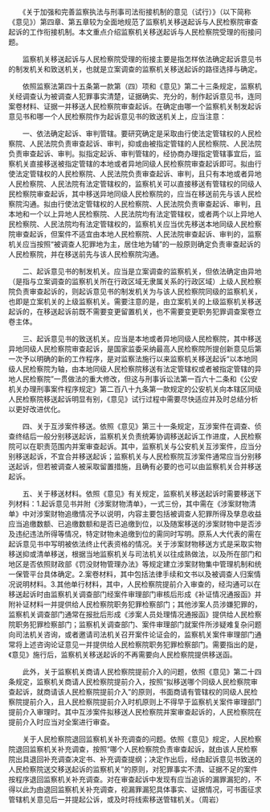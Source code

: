 　　《关于加强和完善监察执法与刑事司法衔接机制的意见（试行）》（以下简称《意见》）第四章、第五章较为全面地规范了监察机关移送起诉与人民检察院审查起诉的工作衔接机制。本文重点介绍监察机关移送起诉与人民检察院受理的衔接问题。

　　监察机关移送起诉与人民检察院受理的衔接主要是指怎样依法确定起诉意见书的制发机关和致送机关，也就是立案调查的监察机关移送起诉的路径选择与确定。

　　依照监察法第四十五条第一款第（四）项和《意见》第二十三条规定，监察机关经调查认为被调查人犯罪事实清楚，证据确实、充分的，制作起诉意见书，连同案卷材料、证据一并移送人民检察院审查起诉。在确定由哪一个监察机关制发起诉意见书和哪一个人民检察院作为起诉意见书的致送机关上，应当注意：

　　一、依法确定起诉、审判管辖。要研究确定是采取由行使法定管辖权的人民检察院、人民法院负责审查起诉、审判，抑或由被指定管辖的人民检察院、人民法院负责审查起诉、审判。拟指定起诉、审判管辖的，经协商办理指定管辖事宜后，监察机关直接移送被指定管辖的本地或者异地同级人民检察院审查起诉即可。拟由行使法定管辖权的人民检察院、人民法院负责审查起诉、审判，且只有本地或者异地人民检察院、人民法院有法定管辖权的，监察机关可以直接移送有管辖权的同级人民检察院审查起诉，其中移送异地同级人民检察院的，应当在移送前先与该人民检察院沟通。拟由行使法定管辖权的人民检察院、人民法院负责审查起诉、审判，且本地和一个以上异地人民检察院、人民法院均有法定管辖权，或者两个以上异地人民检察院、人民法院均有法定管辖权的，监察机关应当优先移送本地同级人民检察院审查起诉，但案件不适宜由本地人民检察院、人民法院审查起诉、审判的，监察机关应当按照“被调查人犯罪地为主，居住地为辅”的一般原则确定负责审查起诉的人民检察院，并在移送前先与该人民检察院沟通。

　　二、起诉意见书的制发机关。应当是立案调查的监察机关，但依法确定由异地（是指与立案调查的监察机关所在行政区域无隶属关系的行政区域）上级人民检察院负责审查起诉的，则起诉意见书的制发机关为与该人民检察院同级的监察机关，也即是立案机关的上级监察机关。需要注意的是，由立案机关的上级监察机关移送起诉的，在移送起诉前既不需要变更留置机关，也不需要变更职务犯罪调查案卷立卷主体。

　　三、起诉意见书的致送机关。应当是本地或者异地同级人民检察院，其中移送异地同级人民检察院审查起诉，是国家监委采纳最高人民检察院所提创新意见后第一次予以明确的新的工作程序，是对监察法施行以来监察机关移送起诉“以本地同级人民检察院为轴，由本地同级人民检察院移送有法定管辖权或者被指定管辖的异地人民检察院”一贯做法的重大修改，但这与刑事诉讼法第一百六十二条和《公安机关办理刑事案件程序规定》第二百八十九条第一款规定的公安机关向本辖区同级人民检察院移送起诉明显有别，《意见》试行过程中需要尽快适应并及时总结分析以更好改进优化。

　　四、关于互涉案件移送。依照《意见》第三十一条规定，互涉案件在调查、侦查终结后一般分别移送起诉，监察机关负责统筹协调移送起诉工作进度，人民检察院可以在职责范围内并案审查起诉。其中，监察机关与公安机关互涉案件，应当分别移送起诉，不宜合并移送起诉；监察机关与人民检察院互涉案件通常应当分别移送起诉，但若被调查人被采取留置措施，且确有必要的也可以由监察机关合并移送起诉。

　　五、关于移送材料。依照《意见》有关规定，监察机关移送起诉时需要移送下列材料：1.起诉意见书并附《涉案财物清单》，一式三份，其中需在《涉案财物清单》中对涉案财物追缴情况予以说明，内容主要包括被调查人犯罪所得及孳息收益应当追缴数额、已追缴数额和是否已追缴到位，以及随案移送的涉案财物中是否涉及违纪违法所得等情况，特定财物未追缴到位的需同时写明。原系人大代表的需在起诉意见书中写明被依法终止代表资格的情况。关于涉案财物移送方式是采取实物移送抑或清单移送，根据当地监察机关与司法机关以往成熟做法，以及所在部门和地区是否依照财政部《罚没财物管理办法》等规定建立涉案财物集中管理机制和统一保管平台具体确定。2.案卷材料，其中包括法律手续和文书以及被调查人归案情况说明材料。3.其他单行材料，其中，人民检察院提前介入审查的，经沟通可以在移送起诉时由监察机关调查部门经案件审理部门审核后形成《补证情况通报函》并附补证材料一并提供给人民检察院职务犯罪检察部门；其他涉案人员涉嫌犯罪的，监察机关调查部门通常在报批后形成《涉案人员处理情况通报函》提供给人民检察院职务犯罪检察部门；监察机关调查部门、案件审理部门就案件所涉疑难复杂问题向司法机关咨询，或者邀请司法机关召开案件论证会的，监察机关案件审理部门通常将上述咨询论证意见一并提供给人民检察院职务犯罪检察部门。需要指出的是，《意见》施行后，监察机关移送起诉的不再需要向人民检察院提供移送函。

　　此外，关于监察机关商请人民检察院提前介入的问题，依照《意见》第二十四条规定，监察机关商请人民检察院提前介入，按照“拟移送哪个同级人民检察院审查起诉，就商请该人民检察院提前介入”的原则，书面商请有管辖权的同级人民检察院提前介入，且人民检察院提前介入时机原则上不得早于监察机关案件审理部门提前介入审理时。其中互涉案件拟移送人民检察院并案审查起诉的，人民检察院在提前介入时应当对全案进行审查。

　　关于人民检察院退回监察机关补充调查的问题。依照《意见》规定，人民检察院退回监察机关补充调查，按照“哪个人民检察院负责审查起诉，就由该人民检察院出具退回补充调查决定书、补充调查提纲；决定作出后，经由起诉意见书致送的人民检察院送交移送起诉的监察机关”的原则，对犯罪事实不清、证据不足的案件按程序退回监察机关补充调查。对在审查起诉中发现有应当追诉的漏罪漏犯的，不得以此为由退回监察机关补充调查，视漏罪漏犯具体事实、证据情况，可书面征求管辖机关意见后一并提起公诉，或及时将线索移送管辖机关。（周岩）